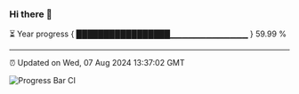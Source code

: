 ### Hi there 👋

⏳ Year progress { █████████████████▁▁▁▁▁▁▁▁▁▁▁▁▁ } 59.99 %

---

⏰ Updated on Wed, 07 Aug 2024 13:37:02 GMT

![Progress Bar CI](https://github.com/IshwaranRudhara/GIT-ACTION/workflows/Progress%20Bar%20CI/badge.svg)
